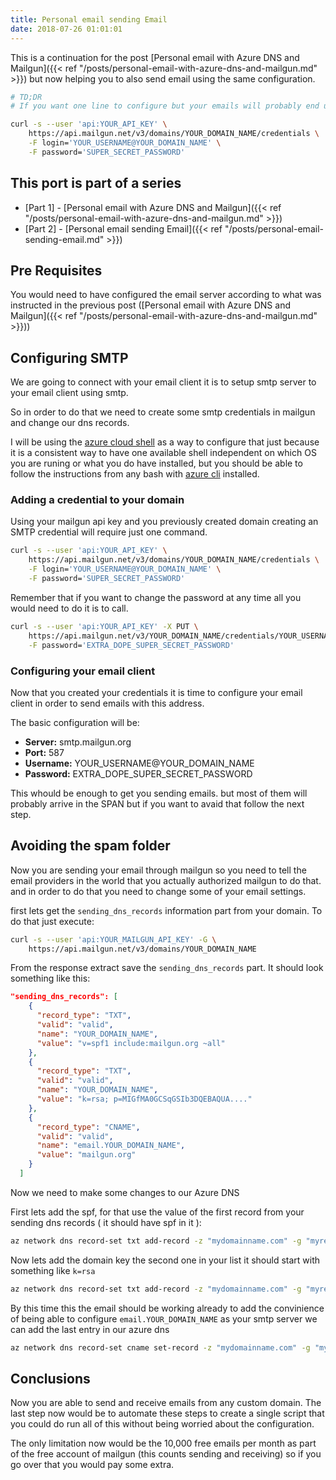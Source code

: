 ```yaml
---
title: Personal email sending Email
date: 2018-07-26 01:01:01
---
```


This is a continuation for the post [Personal email with Azure DNS and Mailgun]({{< ref "/posts/personal-email-with-azure-dns-and-mailgun.md" >}}) but now helping you to also send email using the same configuration.

```bash
# TD;DR
# If you want one line to configure but your emails will probably end up in the span folder:

curl -s --user 'api:YOUR_API_KEY' \
    https://api.mailgun.net/v3/domains/YOUR_DOMAIN_NAME/credentials \
    -F login='YOUR_USERNAME@YOUR_DOMAIN_NAME' \
    -F password='SUPER_SECRET_PASSWORD'
```

<!--more-->

## This port is part of a series

- [Part 1] - [Personal email with Azure DNS and Mailgun]({{< ref "/posts/personal-email-with-azure-dns-and-mailgun.md" >}})
- [Part 2] - [Personal email sending Email]({{< ref "/posts/personal-email-sending-email.md" >}})

## Pre Requisites

You would need to have configured the email server according to what was instructed in the previous post ([Personal email with Azure DNS and Mailgun]({{< ref "/posts/personal-email-with-azure-dns-and-mailgun.md" >}}))

## Configuring SMTP

We are going to connect with your email client it is to setup smtp server to your email client using smtp.

So in order to do that we need to create some smtp credentials in mailgun and change our dns records.

I will be using the [azure cloud shell](https://shell.azure.com) as a way to configure that just because it is a consistent way to have one available shell independent on which OS you are runing or what you do have installed, but you should be able to follow the instructions from any bash with [azure cli](https://docs.microsoft.com/en-us/cli/azure/install-azure-cli?view=azure-cli-latest) installed.

### Adding a credential to your domain

Using your mailgun api key and you previously created domain creating an SMTP credential will require just one command.

```bash
curl -s --user 'api:YOUR_API_KEY' \
    https://api.mailgun.net/v3/domains/YOUR_DOMAIN_NAME/credentials \
    -F login='YOUR_USERNAME@YOUR_DOMAIN_NAME' \
    -F password='SUPER_SECRET_PASSWORD'
```

Remember that if you want to change the password at any time all you would need to do it is to call.

```bash
curl -s --user 'api:YOUR_API_KEY' -X PUT \
    https://api.mailgun.net/v3/YOUR_DOMAIN_NAME/credentials/YOUR_USERNAME \
    -F password='EXTRA_DOPE_SUPER_SECRET_PASSWORD'
```

### Configuring your email client

Now that you created your credentials it is time to configure your email client in order to send emails with this address.

The basic configuration will be:

- **Server:** smtp.mailgun.org
- **Port:** 587
- **Username:** YOUR_USERNAME@YOUR_DOMAIN_NAME
- **Password:** EXTRA_DOPE_SUPER_SECRET_PASSWORD

This whould be enough to get you sending emails. but most of them will probably arrive in the SPAN but if you want to avaid that follow the next step.

## Avoiding the spam folder

Now you are sending your email through mailgun so you need to tell the email providers in the world that you actually authorized mailgun to do that. and in order to do that you need to change some of your email settings.

first lets get the `sending_dns_records` information part from your domain. To do that just execute:

```bash
curl -s --user 'api:YOUR_MAILGUN_API_KEY' -G \
    https://api.mailgun.net/v3/domains/YOUR_DOMAIN_NAME
```

From the response extract save the `sending_dns_records` part. It should look something like this:

```json
"sending_dns_records": [
    {
      "record_type": "TXT",
      "valid": "valid",
      "name": "YOUR_DOMAIN_NAME",
      "value": "v=spf1 include:mailgun.org ~all"
    },
    {
      "record_type": "TXT",
      "valid": "valid",
      "name": "YOUR_DOMAIN_NAME",
      "value": "k=rsa; p=MIGfMA0GCSqGSIb3DQEBAQUA...."
    },
    {
      "record_type": "CNAME",
      "valid": "valid",
      "name": "email.YOUR_DOMAIN_NAME",
      "value": "mailgun.org"
    }
  ]
```

Now we need to make some changes to our Azure DNS

First lets add the spf, for that use the value of the first record from your sending dns records ( it should have spf in it ):

```bash
az network dns record-set txt add-record -z "mydomainname.com" -g "myresourcegroup" --value "v=spf1 include:mailgun.org ~all" -n "@"
```

Now lets add the domain key the second one in your list it should start with something like `k=rsa`

```bash
az network dns record-set txt add-record -z "mydomainname.com" -g "myresourcegroup" --value "k=rsa; p=MIGfMA0GCSqGSIb3DQEBAQUA...." -n "smtp._domainkey"
```

By this time this the email should be working already to add the convinience of being able to configure `email.YOUR_DOMAIN_NAME` as your smtp server we can add the last entry in our azure dns

```bash
az network dns record-set cname set-record -z "mydomainname.com" -g "myresourcegroup" -n email -c "mailgun.org"
```

## Conclusions

Now you are able to send and receive emails from any custom domain.
The last step now would be to automate these steps to create a single script that you could do run all of this without being worried about the configuration.

The only limitation now would be the 10,000 free emails per month as part of the free account of mailgun (this counts sending and receiving) so if you go over that you would pay some extra.
